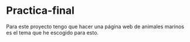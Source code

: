 # Practica-final
Para este proyecto tengo que hacer una página web de animales marinos es el tema que he escogido para esto.
